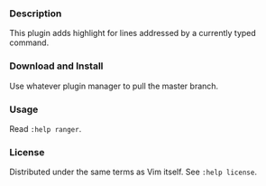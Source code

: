### Description

This plugin adds highlight for lines addressed by a currently typed command.

### Download and Install

Use whatever plugin manager to pull the master branch.

### Usage

Read `:help ranger`.

### License

Distributed under the same terms as Vim itself. See `:help license`.
